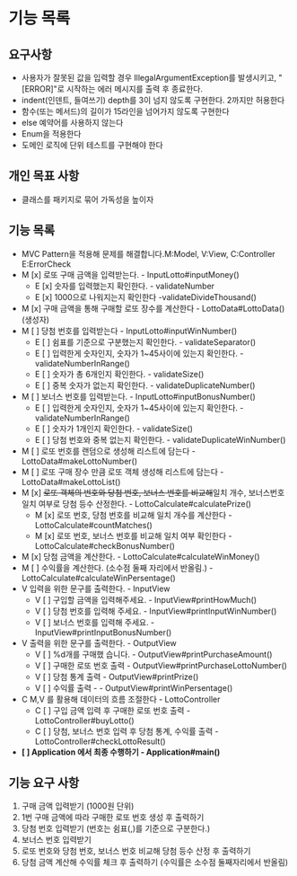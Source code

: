 # 기능 목록
## 요구사항
- 사용자가 잘못된 값을 입력할 경우 IllegalArgumentException를 발생시키고, "[ERROR]"로 시작하는 에러 메시지를 출력 후 종료한다.
- indent(인덴트, 들여쓰기) depth를 3이 넘지 않도록 구현한다. 2까지만 허용한다
- 함수(또는 메서드)의 길이가 15라인을 넘어가지 않도록 구현한다
- else 예약어를 사용하지 않는다
- Enum을 적용한다
- 도메인 로직에 단위 테스트를 구현해야 한다
## 개인 목표 사항
- 클래스를 패키지로 묶어 가독성을 높이자
## 기능 목록
- MVC Pattern을 적용해 문제를 해결합니다.M:Model, V:View, C:Controller E:ErrorCheck
- M [x] 로또 구매 금액을 입력받는다. - InputLotto#inputMoney()
  - E [x] 숫자를 입력했는지 확인한다. - validateNumber
  - E [x] 1000으로 나워지는지 확인한다 -validateDivideThousand()
- M [x] 구매 금액을 통해 구매할 로또 장수를 계산한다 - LottoData#LottoData() (생성자)
- M [ ] 당첨 번호를 입력받는다 - InputLotto#inputWinNumber()
  - E [ ] 쉼표를 기준으로 구분했는지 확인한다. - validateSeparator()
  - E [ ] 입력한게 숫자인지, 숫자가 1~45사이에 있는지 확인한다. - validateNumberInRange()
  - E [ ] 숫자가 총 6개인지 확인한다. - validateSize()
  - E [ ] 중복 숫자가 없는지 확인한다. - validateDuplicateNumber()
- M [ ] 보너스 번호를 입력받는다. - InputLotto#inputBonusNumber()
  - E [ ] 입력한게 숫자인지, 숫자가 1~45사이에 있는지 확인한다. - validateNumberInRange()
  - E [ ] 숫자가 1개인지 확인한다. - validateSize()
  - E [ ] 당첨 번호와 중복 없는지 확인한다. - validateDuplicateWinNumber()
- M [ ] 로또 번호를 랜덤으로 생성해 리스트에 담는다 - LottoData#makeLottoNumber()
- M [ ] 로또 구매 장수 만큼 로또 객체 생성해 리스트에 담는다 - LottoData#makeLottoList()
- M [x] ~~로또 객체의 번호와 당첨 번호, 보너스 번호를 비교해~~일치 개수, 보너스번호 일치 여부로 당첨 등수 산정한다. - LottoCalculate#calculatePrize()
  - M [x] 로또 번호, 당첨 번호를 비교해 일치 개수를 계산한다 - LottoCalculate#countMatches()
  - M [x] 로또 번호, 보너스 번호를 비교해 일치 여부 확인한다 - LottoCalculate#checkBonusNumber()
- M [x] 당첨 금액을 계산한다. - LottoCalculate#calculateWinMoney()
- M [ ] 수익률을 계산한다. (소수점 둘째 자리에서 반올림.) - LottoCalculate#calculateWinPersentage()
- V 입력을 위한 문구를 출력한다. - InputView
  - V [ ] 구입할 금액을 입력해주세요. - InputView#printHowMuch()
  - V [ ] 당첨 번호를 입력해 주세요. - InputView#printInputWinNumber()
  - V [ ] 보너스 번호를 입력해 주세요. - InputView#printInputBonusNumber()
- V 출력을 위한 문구를 출력한다. - OutputView
  - V [ ] %d개를 구매했 습니다. - OutputView#printPurchaseAmount()
  - V [ ] 구매한 로또 번호 출력 - OutputView#printPurchaseLottoNumber()
  - V [ ] 당첨 통계 출력 - OutputView#printPrize()
  - V [ ] 수익률 출력 - - OutputView#printWinPersentage()
- C M,V 를 활용해 데이터의 흐름 조절한다 - LottoController
  - C [ ] 구입 금액 입력 후 구매한 로또 번호 출력 - LottoController#buyLotto()
  - C [ ] 당첨, 보너스 번호 입력 후 당첨 통계, 수익률 출력 - LottoController#checkLottoResult()
- **[ ] Application 에서 최종 수행하기 - Application#main()**


## 기능 요구 사항
1. 구매 금액 입력받기 (1000원 단위)
2. 1번 구매 금액에 따라 구매한 로또 번호 생성 후 출력하기
3. 당첨 번호 입력받기 (번호는 쉼표(,)를 기준으로 구분한다.)
4. 보너스 번호 입력받기
5. 로또 번호와 당첨 번호, 보너스 번호 비교해 당첨 등수 산정 후 출력하기
6. 당첨 금액 계산해 수익률 체크 후 출력하기 (수익률은 소수점 둘째자리에서 반올림)
